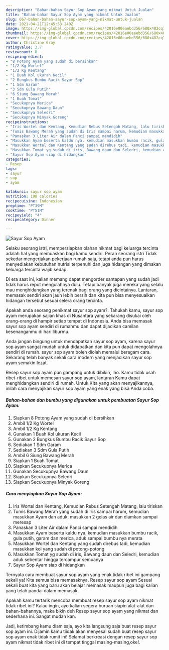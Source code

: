 ```yaml
---
description: "Bahan-bahan Sayur Sop Ayam yang nikmat Untuk Jualan"
title: "Bahan-bahan Sayur Sop Ayam yang nikmat Untuk Jualan"
slug: 667-bahan-bahan-sayur-sop-ayam-yang-nikmat-untuk-jualan
date: 2021-04-21T12:45:53.240Z
image: https://img-global.cpcdn.com/recipes/42016e00eaebd356/680x482cq70/sayur-sop-ayam-foto-resep-utama.jpg
thumbnail: https://img-global.cpcdn.com/recipes/42016e00eaebd356/680x482cq70/sayur-sop-ayam-foto-resep-utama.jpg
cover: https://img-global.cpcdn.com/recipes/42016e00eaebd356/680x482cq70/sayur-sop-ayam-foto-resep-utama.jpg
author: Christine Gray
ratingvalue: 3.7
reviewcount: 8
recipeingredient:
- "8 Potong Ayam yang sudah di bersihkan"
- "1/2 Kg Wortel"
- "1/2 Kg Kentang"
- "1 Buah Kol ukuran Kecil"
- "2 Bungkus Bumbu Racik Sayur Sop"
- "1 Sdm Garam"
- "3 Sdm Gula Putih"
- "6 Siung Bawang Merah"
- "1 Buah Tomat"
- "Secukupnya Merica"
- "Secukupnya Bawang Daun"
- "Secukupnya Seledri"
- "Secukupnya Minyak Goreng"
recipeinstructions:
- "Iris Wortel dan Kentang, Kemudian Rebus Setengah Matang, lalu tiriskan"
- "Tumis Bawang Merah yang sudah di Iris sampai harum, kemudian masukkan Ayam dan aduk, masukkan 2 gelas air dan diamkan sampai meresap"
- "Panaskan 3 Liter Air dalam Panci sampai mendidih"
- "Masukkan Ayam beserta kaldu nya, kemudian masukkan bumbu racik, gula putih, garam dan merica, aduk sampai bumbu nya merata"
- "Masukkan Wortel dan Kentang yang sudah direbus tadi, kemudian masukkan kol yang sudah di potong-potong"
- "Masukkan Tomat yg sudah di iris, Bawang daun dan Seledri, kemudian aduk sebentar hingga tercampur semuanya"
- "Sayur Sop Ayam siap di hidangkan"
categories:
- Resep
tags:
- sayur
- sop
- ayam

katakunci: sayur sop ayam 
nutrition: 198 calories
recipecuisine: Indonesian
preptime: "PT39M"
cooktime: "PT51M"
recipeyield: "4"
recipecategory: Dinner

---
```



![Sayur Sop Ayam](https://img-global.cpcdn.com/recipes/42016e00eaebd356/680x482cq70/sayur-sop-ayam-foto-resep-utama.jpg)

Selaku seorang istri, mempersiapkan olahan nikmat bagi keluarga tercinta adalah hal yang memuaskan bagi kamu sendiri. Peran seorang istri Tidak sekedar mengerjakan pekerjaan rumah saja, tetapi anda pun harus menyediakan kebutuhan nutrisi terpenuhi dan juga hidangan yang dimakan keluarga tercinta wajib sedap.

Di era  saat ini, kalian memang dapat mengorder santapan yang sudah jadi tidak harus repot mengolahnya dulu. Tetapi banyak juga mereka yang selalu mau menghidangkan yang terenak bagi orang yang dicintainya. Lantaran, memasak sendiri akan jauh lebih bersih dan kita pun bisa menyesuaikan hidangan tersebut sesuai selera orang tercinta. 



Apakah anda seorang penikmat sayur sop ayam?. Tahukah kamu, sayur sop ayam merupakan sajian khas di Nusantara yang sekarang disukai oleh orang-orang di hampir setiap tempat di Indonesia. Anda bisa memasak sayur sop ayam sendiri di rumahmu dan dapat dijadikan camilan kesenanganmu di hari liburmu.

Anda jangan bingung untuk mendapatkan sayur sop ayam, karena sayur sop ayam sangat mudah untuk didapatkan dan kita pun dapat mengolahnya sendiri di rumah. sayur sop ayam boleh diolah memalui beragam cara. Sekarang telah banyak sekali cara modern yang menjadikan sayur sop ayam semakin lezat.

Resep sayur sop ayam pun gampang untuk dibikin, lho. Kamu tidak usah ribet-ribet untuk memesan sayur sop ayam, lantaran Kamu dapat menghidangkan sendiri di rumah. Untuk Kita yang akan menyajikannya, inilah cara menyajikan sayur sop ayam yang enak yang bisa Anda coba.

<!--inarticleads1-->

##### Bahan-bahan dan bumbu yang digunakan untuk pembuatan Sayur Sop Ayam:

1. Siapkan 8 Potong Ayam yang sudah di bersihkan
1. Ambil 1/2 Kg Wortel
1. Ambil 1/2 Kg Kentang
1. Gunakan 1 Buah Kol ukuran Kecil
1. Gunakan 2 Bungkus Bumbu Racik Sayur Sop
1. Sediakan 1 Sdm Garam
1. Sediakan 3 Sdm Gula Putih
1. Ambil 6 Siung Bawang Merah
1. Siapkan 1 Buah Tomat
1. Siapkan Secukupnya Merica
1. Gunakan Secukupnya Bawang Daun
1. Siapkan Secukupnya Seledri
1. Siapkan Secukupnya Minyak Goreng




<!--inarticleads2-->

##### Cara menyiapkan Sayur Sop Ayam:

1. Iris Wortel dan Kentang, Kemudian Rebus Setengah Matang, lalu tiriskan
1. Tumis Bawang Merah yang sudah di Iris sampai harum, kemudian masukkan Ayam dan aduk, masukkan 2 gelas air dan diamkan sampai meresap
1. Panaskan 3 Liter Air dalam Panci sampai mendidih
1. Masukkan Ayam beserta kaldu nya, kemudian masukkan bumbu racik, gula putih, garam dan merica, aduk sampai bumbu nya merata
1. Masukkan Wortel dan Kentang yang sudah direbus tadi, kemudian masukkan kol yang sudah di potong-potong
1. Masukkan Tomat yg sudah di iris, Bawang daun dan Seledri, kemudian aduk sebentar hingga tercampur semuanya
1. Sayur Sop Ayam siap di hidangkan




Ternyata cara membuat sayur sop ayam yang enak tidak ribet ini gampang sekali ya! Kita semua bisa memasaknya. Resep sayur sop ayam Sesuai sekali buat kita yang baru akan belajar memasak maupun juga bagi kalian yang telah pandai dalam memasak.

Apakah kamu tertarik mencoba membuat resep sayur sop ayam nikmat tidak ribet ini? Kalau ingin, ayo kalian segera buruan siapin alat-alat dan bahan-bahannya, maka bikin deh Resep sayur sop ayam yang nikmat dan sederhana ini. Sangat mudah kan. 

Jadi, ketimbang kamu diam saja, ayo kita langsung saja buat resep sayur sop ayam ini. Dijamin kamu tiidak akan menyesal sudah buat resep sayur sop ayam enak tidak rumit ini! Selamat berkreasi dengan resep sayur sop ayam nikmat tidak ribet ini di tempat tinggal masing-masing,oke!.

